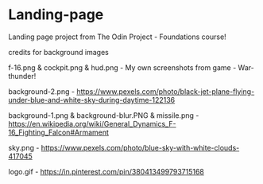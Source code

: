 # Landing-page
Landing page project from The Odin Project - Foundations course!


credits for background images

f-16.png & cockpit.png & hud.png - My own screenshots from game - War-thunder!

background-2.png - https://www.pexels.com/photo/black-jet-plane-flying-under-blue-and-white-sky-during-daytime-122136

background-1.png & background-blur.PNG & missile.png - https://en.wikipedia.org/wiki/General_Dynamics_F-16_Fighting_Falcon#Armament 

sky.png - https://www.pexels.com/photo/blue-sky-with-white-clouds-417045

logo.gif - https://in.pinterest.com/pin/380413499793715168